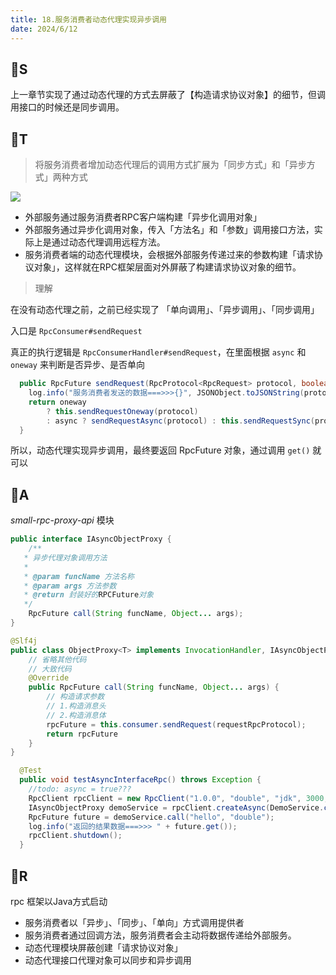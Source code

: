 ```yaml
---
title: 18.服务消费者动态代理实现异步调用
date: 2024/6/12
---
```

## 🍈S

上一章节实现了通过动态代理的方式去屏蔽了【构造请求协议对象】的细节，但调用接口的时候还是同步调用。

## 🍈T

> 将服务消费者增加动态代理后的调用方式扩展为「同步方式」和「异步方式」两种方式

<img src="https://doublew2w-myblogimages.oss-cn-hangzhou.aliyuncs.com/img/202406122310966.png"/>

- 外部服务通过服务消费者RPC客户端构建「异步化调用对象」
- 外部服务通过异步化调用对象，传入「方法名」和「参数」调用接口方法，实际上是通过动态代理调用远程方法。
- 服务消费者端的动态代理模块，会根据外部服务传递过来的参数构建「请求协议对象」，这样就在RPC框架层面对外屏蔽了构建请求协议对象的细节。

> 理解

在没有动态代理之前，之前已经实现了 「单向调用」、「异步调用」、「同步调用」

入口是 `RpcConsumer#sendRequest` 

真正的执行逻辑是 `RpcConsumerHandler#sendRequest`，在里面根据 `async` 和 `oneway` 来判断是否异步、是否单向

```java
  public RpcFuture sendRequest(RpcProtocol<RpcRequest> protocol, boolean async, boolean oneway) {
    log.info("服务消费者发送的数据===>>>{}", JSONObject.toJSONString(protocol));
    return oneway
        ? this.sendRequestOneway(protocol)
        : async ? sendRequestAsync(protocol) : this.sendRequestSync(protocol);
  }
```

所以，动态代理实现异步调用，最终要返回 RpcFuture 对象，通过调用 `get()` 就可以

## 🍈A

 *small-rpc-proxy-api* 模块

```java
public interface IAsyncObjectProxy {
    /**
   * 异步代理对象调用方法
   *
   * @param funcName 方法名称
   * @param args 方法参数
   * @return 封装好的RPCFuture对象
   */
    RpcFuture call(String funcName, Object... args);
}
```

```java
@Slf4j
public class ObjectProxy<T> implements InvocationHandler, IAsyncObjectProxy {
    // 省略其他代码
    // 大致代码
    @Override
    public RpcFuture call(String funcName, Object... args) {
        // 构造请求参数
        // 1.构造消息头
        // 2.构造消息体
        rpcFuture = this.consumer.sendRequest(requestRpcProtocol);
        return rpcFuture
    }
}
```

```java
  @Test
  public void testAsyncInterfaceRpc() throws Exception {
    //todo: async = true???
    RpcClient rpcClient = new RpcClient("1.0.0", "double", "jdk", 3000, false, false);
    IAsyncObjectProxy demoService = rpcClient.createAsync(DemoService.class);
    RpcFuture future = demoService.call("hello", "double");
    log.info("返回的结果数据===>>> " + future.get());
    rpcClient.shutdown();
  }
```

## 🍈R

rpc 框架以Java方式启动

- 服务消费者以「异步」、「同步」、「单向」方式调用提供者
- 服务消费者通过回调方法，服务消费者会主动将数据传递给外部服务。
- 动态代理模块屏蔽创建「请求协议对象」
- 动态代理接口代理对象可以同步和异步调用
